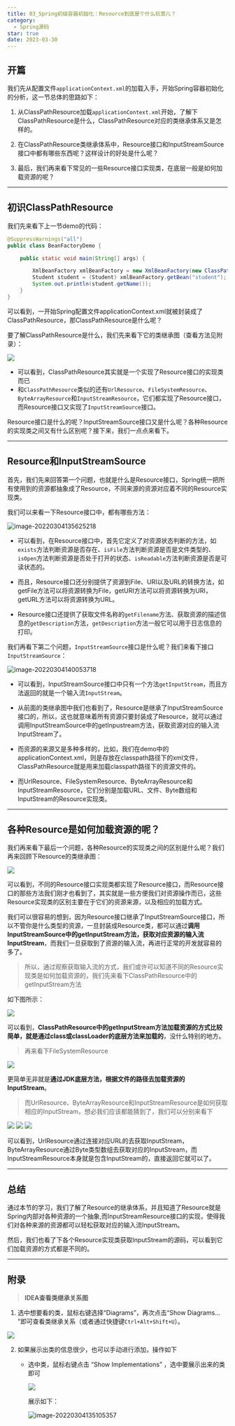 ```yaml
---
title: 03_Spring初级容器初始化：Resource到底是个什么玩意儿？
category:
  - Spring源码
star: true
date: 2023-03-30
---
```


<!-- more -->



## 开篇

我们先从配置文件`applicationContext.xml`的加载入手，开始Spring容器初始化的分析，这一节总体的思路如下：

1. 从ClassPathResource加载`applicationContext.xml`开始，了解下ClassPathResource是什么，ClassPathResource对应的类继承体系又是怎样的。

2. 在ClassPathResource类继承体系中，Resource接口和InputStreamSource接口中都有哪些东西呢？这样设计的好处是什么呢？

3. 最后，我们再来看下常见的一些Resource接口实现类，在底层一般是如何加载资源的呢？

---

## 初识ClassPathResource

我们先来看下上一节demo的代码：

```java
@SuppressWarnings("all")
public class BeanFactoryDemo {

    public static void main(String[] args) {

        XmlBeanFactory xmlBeanFactory = new XmlBeanFactory(new ClassPathResource("applicationContext.xml"));
        Student student = (Student) xmlBeanFactory.getBean("student");
        System.out.println(student.getName());
    }
}
```

可以看到，一开始Spring配置文件applicationContext.xml就被封装成了ClassPathResource，那ClassPathResource是什么呢？

要了解ClassPathResource是什么，我们先来看下它的类继承图（查看方法见附录）：

<img src="https://studyimages.oss-cn-beijing.aliyuncs.com/img/Spring/202211081508424.png"/>



- 可以看到，ClassPathResource其实就是一个实现了Resource接口的实现类而已
- 和`ClassPathResource`类似的还有`UrlResource`、`FileSystemResource`、`ByteArrayResource`和`InputStreamResource`，它们都实现了Resource接口，而Resource接口又实现了`InputStreamSource`接口。

Resource接口是什么的呢？InputStreamSource接口又是什么呢？各种Resource的实现类之间又有什么区别呢？接下来，我们一点点来看下。

---

## Resource和InputStreamSource

首先，我们先来回答第一个问题，也就是什么是Resource接口，Spring统一把所有使用到的资源都抽象成了Resource，不同来源的资源对应着不同的Resource实现类。

我们可以来看一下Resource接口中，都有哪些方法：

![image-20220304135625218](https://studyimages.oss-cn-beijing.aliyuncs.com/img/Spring/202211081508425.png)

- 可以看到，在Resource接口中，首先它定义了对资源状态判断的方法，如`exists`方法判断资源是否存在、`isFile`方法判断资源是否是文件类型的、`isOpen`方法判断资源是否处于打开的状态、`isReadable`方法判断资源是否是可读状态的。

- 而且，Resource接口还分别提供了资源到File、URI以及URL的转换方法，如getFile方法可以将资源转换为File，getURI方法可以将资源转换为URI，getURL方法可以将资源转换为URL。
- Resource接口还提供了获取文件名称的`getFilename`方法、获取资源的描述信息的`getDescription`方法，`getDescription`方法一般它可以用于日志信息的打印。

我们再看下第二个问题，`InputStreamSource`接口是什么呢？我们来看下接口`InputStreamSource`：

![image-20220304140053718](https://studyimages.oss-cn-beijing.aliyuncs.com/img/Spring/202211081508426.png)

- 可以看到，InputStreamSource接口中只有一个方法`getInputStream`，而且方法返回的就是一个输入流`InputStream`。

- 从前面的类继承图中我们也看到了，Resource是继承了InputStreamSource接口的，所以，这也就意味着所有资源只要封装成了Resource，就可以通过调用InputStreamSource中的getInpustream方法，获取资源对应的输入流InputStream了。
- 而资源的来源又是多种多样的，比如，我们在demo中的applicationContext.xml，则是存放在classpath路径下的xml文件，ClassPathResource就是用来加载classpath路径下的资源文件的。
- 而UrlResource、FileSystemResource、ByteArrayResource和InputStreamResource，它们分别是加载URL、文件、Byte数组和InputStream的Resource实现类。

---

## 各种Resource是如何加载资源的呢？

我们再来看下最后一个问题，各种Resource的实现类之间的区别是什么呢？我们再来回顾下Resource的类继承图：

<img src="https://studyimages.oss-cn-beijing.aliyuncs.com/img/Spring/202211081508427.png"/>

可以看到，不同的Resource接口实现类都实现了Resource接口，而Resource接口的那些方法我们刚才也看到了，其实就是一些方便我们对资源操作而已，这些Resource实现类的区别主要在于它们的资源来源，以及相应的加载方式。

我们可以很容易的想到，因为Resource接口继承了InputStreamSource接口，所以不管你是什么类型的资源，一旦封装成Resource类，都可以通过**调用InputStreamSource中的getInputStream方法，获取对应资源的输入流InputStream**，而我们一旦获取到了资源的输入流，再进行正常的开发就容易的多了。

> 所以，通过观察获取输入流的方式，我们或许可以知道不同的Resource实现类是如何加载资源的，我们先来看下ClassPathResource中的getInputStream方法

如下图所示：

<img src="https://studyimages.oss-cn-beijing.aliyuncs.com/img/Spring/202211081508428.png"/>

可以看到，**ClassPathResource中的getInputStream方法加载资源的方式比较简单，就是通过class或classLoader的底层方法来加载的**，没什么特别的地方。

> 再来看下FileSystemResource

<img src="https://studyimages.oss-cn-beijing.aliyuncs.com/img/Spring/202211081508429.png"/>

更简单无非就是**通过JDK底层方法，根据文件的路径去加载资源的InputStream**。

> 而UrlResource、ByteArrayResource和InputStreamResource是如何获取相应的InputStream，想必我们应该都能猜到了，我们可以分别来看下

<img src="https://studyimages.oss-cn-beijing.aliyuncs.com/img/Spring/202211081508430.png"/>

<img src="https://studyimages.oss-cn-beijing.aliyuncs.com/img/Spring/202211081508431.png"/>

<img src="https://studyimages.oss-cn-beijing.aliyuncs.com/img/Spring/202211081508432.png"/>

可以看到，UrlResource通过连接对应URL的去获取InputStream，ByteArrayResource通过Byte类型数组去获取对应的InputStream，而InputStreamResource本身就是包含InputStream的，直接返回它就可以了。

---

## 总结

通过本节的学习，我们了解了Resource的继承体系，并且知道了Resource就是Spring内部对各种资源的一个抽象,而InputStreamResource接口的实现，使得我们对各种来源的资源都可以轻松获取对应的输入流InputStream。

然后，我们也看了下各个Resource实现类获取InputStream的源码，可以看到它们加载资源的方式都是不同的。



---

## 附录

> **IDEA查看类继承关系图**

1. 选中想要看的类，鼠标右键选择“Diagrams”，再次点击“Show Diagrams... ”即可查看类继承关系（或者通过快捷键`Ctrl+Alt+Shift+U`）。

<img src="https://studyimages.oss-cn-beijing.aliyuncs.com/img/Spring/202211081508434.png"/>

2. 如果展示出类的信息很少，也可以手动进行添加，操作如下

   - 选中类，鼠标右键点击 “Show Implementations” ，选中要展示出来的类即可

     <img src="https://studyimages.oss-cn-beijing.aliyuncs.com/img/Spring/202211081508435.png" />

     展示如下：

     ![image-20220304135105357](https://studyimages.oss-cn-beijing.aliyuncs.com/img/Spring/202211081508436.png)

